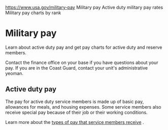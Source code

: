 

https://www.usa.gov/military-pay
Military pay
Active duty military pay rates
Military pay charts by rank

Military pay
============

Learn about active duty pay and get pay charts for active duty and reserve members.

Contact the finance office on your base if you have questions about your pay. If you are in the Coast Guard, contact your unit's administrative yeoman.

**Active duty pay**
-------------------

The pay for active duty service members is made up of basic pay, allowances for meals, and housing expenses. Some service members also receive special pay because of their job or their working conditions.

Learn more about the
[types of pay that service members receive](https://militarypay.defense.gov/Pay/)
.

